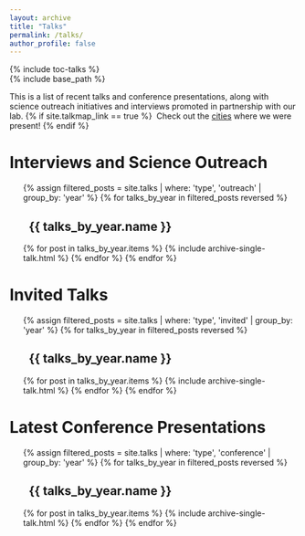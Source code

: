 ```yaml
---
layout: archive
title: "Talks"
permalink: /talks/
author_profile: false
---
```


<div class="sidebar sticky" style="width=250px;"><!--<div style="width=150px;float=left;margin-top:200px;position:relative;">-->
{% include toc-talks %}
</div>

<div class="archive">
{% include base_path %}

<p>This is a list of recent talks and conference presentations, along with science outreach initiatives and interviews promoted in partnership with our lab.
{% if site.talkmap_link == true %}
&nbsp;Check out the <a href="/talks/talkmap.html">cities</a> where we were present!
{% endif %}
</p>

<h1 id="toc-outreach" class="toc-item-padding">Interviews and Science Outreach</h1>
<ul>
{% assign filtered_posts = site.talks | where: 'type', 'outreach' | group_by: 'year' %}
{% for talks_by_year in filtered_posts reversed %}
  <h2 id="toc-outreach-{{ talks_by_year.name | slugify }}" class="toc-item-padding"><i class="fa fa-fw fa-calendar" aria-hidden="true"></i>&nbsp;&nbsp;{{ talks_by_year.name }}</h2>
  {% for post in talks_by_year.items %}
    {% include archive-single-talk.html %}
  {% endfor %}
{% endfor %}
</ul>

<h1 id="toc-invited" class="toc-item-padding">Invited Talks</h1>
<ul>
{% assign filtered_posts = site.talks | where: 'type', 'invited' | group_by: 'year' %}
{% for talks_by_year in filtered_posts reversed %}
  <h2 id="toc-invited-{{ talks_by_year.name | slugify }}" class="toc-item-padding"><i class="fa fa-fw fa-calendar" aria-hidden="true"></i>&nbsp;&nbsp;{{ talks_by_year.name }}</h2>
  {% for post in talks_by_year.items %}
    {% include archive-single-talk.html %}
  {% endfor %}
{% endfor %}
</ul>

<h1 id="toc-conference" class="toc-item-padding">Latest Conference Presentations</h1>
<ul>
{% assign filtered_posts = site.talks | where: 'type', 'conference' | group_by: 'year' %}
{% for talks_by_year in filtered_posts reversed %}
  <h2 id="toc-conference-{{ talks_by_year.name | slugify }}" class="toc-item-padding"><i class="fa fa-fw fa-calendar" aria-hidden="true"></i>&nbsp;&nbsp;{{ talks_by_year.name }}</h2>
  {% for post in talks_by_year.items %}
    {% include archive-single-talk.html %}
  {% endfor %}
{% endfor %}
</ul>
</div>
